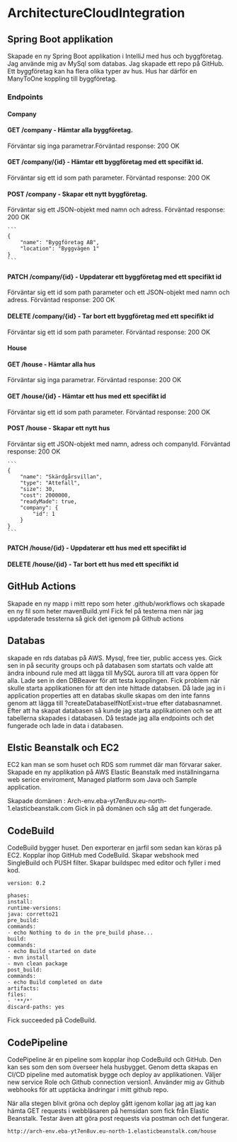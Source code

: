 # ArchitectureCloudIntegration

## Spring Boot applikation
Skapade en ny Spring Boot applikation i IntelliJ med hus och byggföretag. 
Jag använde mig av MySql som databas.
Jag skapade ett repo på GitHub. 
Ett byggföretag kan ha flera olika typer av hus. Hus har därför en ManyToOne koppling till byggföretag. 

### Endpoints
#### Company
#### GET /company - Hämtar alla byggföretag. 
Förväntar sig inga parametrar.Förväntad response: 200 OK

#### GET /company/{id} - Hämtar ett byggföretag med ett specifikt id. 
Förväntar sig ett id som path parameter. Förväntad response: 200 OK

#### POST /company - Skapar ett nytt byggföretag. 
Förväntar sig ett JSON-objekt med namn och adress. Förväntad response: 200 OK
    
    ```
    {
        "name": "Byggföretag AB",
        "location": "Byggvägen 1"
    }
    ```

#### PATCH /company/{id} - Uppdaterar ett byggföretag med ett specifikt id
Förväntar sig ett id som path parameter och ett JSON-objekt med namn och adress. Förväntad response: 200 OK

#### DELETE /company/{id} - Tar bort ett byggföretag med ett specifikt id
Förväntar sig ett id som path parameter. Förväntad response: 200 OK

#### House
#### GET /house - Hämtar alla hus
Förväntar sig inga parametrar. Förväntad response: 200 OK

#### GET /house/{id} - Hämtar ett hus med ett specifikt id
Förväntar sig ett id som path parameter. Förväntad response: 200 OK

#### POST /house - Skapar ett nytt hus
Förväntar sig ett JSON-objekt med namn, adress och companyId. Förväntad response: 200 OK

    ```
    {
        "name": "Skärdgårsvillan",
        "type": "Attefall",
        "size": 30, 
        "cost": 2000000,
        "readyMade": true,
        "company": {
            "id": 1
        }
    }
    ```
#### PATCH /house/{id} - Uppdaterar ett hus med ett specifikt id
#### DELETE /house/{id} - Tar bort ett hus med ett specifikt id

## GitHub Actions
Skapade en ny mapp i mitt repo som heter .github/workflows och skapade en ny fil som heter mavenBuild.yml
Fick fel på testerna men när jag uppdaterade tessterna så gick det igenom på Github actions

## Databas
skapade en rds databas på AWS. Mysql, free tier, public access yes. 
Gick sen in på security groups och på databasen som startats och valde att ändra inbound rule med att lägga till MySQL aurora till att vara öppen för alla. 
Lade sen in den DBBeaver för att testa kopplingen. 
Fick problem när skulle starta applikationen för att den inte hittade databsen. Då lade jag in i application properties att en databas skulle skapas om den inte fanns genom att lägga till ?createDatabaseIfNotExist=true efter databasnamnet.
Efter att ha skapat databasen så kunde jag starta applikationen och se att tabellerna skapades i databasen.
Då testade jag alla endpoints och det fungerade och lade in data i databasen.

## Elstic Beanstalk och EC2
EC2 kan man se som huset och RDS som rummet där man förvarar saker.
Skapade en ny applikation på AWS Elastic Beanstalk med inställningarna web serice enviroment, Managed platform som Java och Sample application.

Skapade domänen : Arch-env.eba-yt7en8uv.eu-north-1.elasticbeanstalk.com 
Gick in på domänen och såg att det fungerade.

## CodeBuild
CodeBuild bygger huset. Den exporterar en jarfil som sedan kan köras på EC2.
Kopplar ihop GitHub med CodeBuild.
Skapar webshook med SingleBuild och PUSH filter. 
Skapar buildspec med editor och fyller i med kod.
```
version: 0.2

phases:
install:
runtime-versions:
java: corretto21
pre_build:
commands:
- echo Nothing to do in the pre_build phase...
build:
commands:
- echo Build started on date
- mvn install
- mvn clean package
post_build:
commands:
- echo Build completed on date
artifacts:
files:
- '**/*'
discard-paths: yes
```

Fick succeeded på CodeBuild. 

## CodePipeline
CodePipeline är en pipeline som kopplar ihop CodeBuild och GitHub. Den kan ses som den som överseer hela husbygget. 
Genom detta skapas en CI/CD pipeline med automatisk bygge och deploy av applikationen.
Väljer new service Role och Github connection version1. Använder mig av Github webhooks för att upptäcka ändringar i mitt github repo. 

När alla stegen blivit gröna och deploy gått igenom kollar jag att jag kan hämta GET requests i webbläsaren på hemsidan som fick från Elastic Beanstalk.
Testar även att göra post requests via postman och det fungerar.
```
http://arch-env.eba-yt7en8uv.eu-north-1.elasticbeanstalk.com/house
```